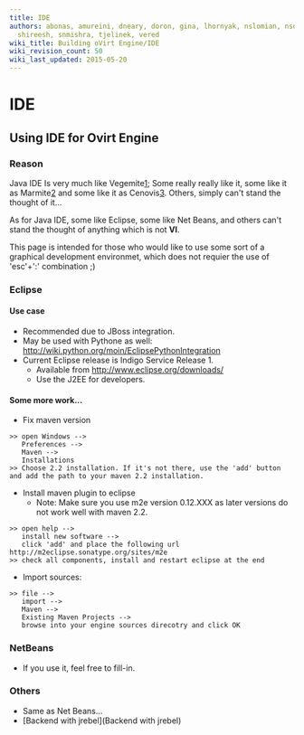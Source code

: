 ```yaml
---
title: IDE
authors: abonas, amureini, dneary, doron, gina, lhornyak, nslomian, nsoffer, roy,
  shireesh, snmishra, tjelinek, vered
wiki_title: Building oVirt Engine/IDE
wiki_revision_count: 50
wiki_last_updated: 2015-05-20
---
```


# IDE

## Using IDE for Ovirt Engine

### Reason

Java IDE Is very much like Vegemite[1](http://en.wikipedia.org/wiki/Vegemite);
Some really really like it, some like it as Marmite[2](http://en.wikipedia.org/wiki/Marmite) and some like it as Cenovis[3](http://en.wikipedia.org/wiki/Cenovis).
Others, simply can't stand the thought of it...

As for Java IDE, some like Eclipse, some like Net Beans,
and others can't stand the thought of anything which is not **VI**.

This page is intended for those who would like to use some sort of
a graphical development environmet, which does not requier the use
of 'esc'+':' combination ;)

### Eclipse

#### Use case

*   Recommended due to JBoss integration.
*   May be used with Pythone as well: <http://wiki.python.org/moin/EclipsePythonIntegration>
*   Current Eclipse release is Indigo Service Release 1.
    -   Available from <http://www.eclipse.org/downloads/>
    -   Use the J2EE for developers.

#### Some more work...

*   Fix maven version

<!-- -->

    >> open Windows --> 
       Preferences --> 
       Maven --> 
       Installations
    >> Choose 2.2 installation. If it's not there, use the 'add' button and add the path to your maven 2.2 installation.

*   Install maven plugin to eclipse
    -   Note: Make sure you use m2e version 0.12.XXX as later versions do not work well with maven 2.2.

<!-- -->

    >> open help --> 
       install new software --> 
       click 'add' and place the following url http://m2eclipse.sonatype.org/sites/m2e 
    >> check all components, install and restart eclipse at the end

*   Import sources:

<!-- -->

    >> file --> 
       import --> 
       Maven --> 
       Existing Maven Projects --> 
       browse into your engine sources direcotry and click OK

### NetBeans

*   If you use it, feel free to fill-in.

### Others

*   Same as Net Beans...
*   [Backend with jrebel](Backend with jrebel)
